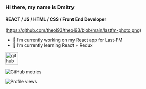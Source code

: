 ### Hi there, my name is Dmitry
####  REACT / JS / HTML / CSS / Front End Developer

(https://github.com/theol93/theol93/blob/main/lastfm-photo.png)

- 🔭 I’m currently working on my React app for Last-FM 
- 🌱 I’m currently learning React + Redux 


[<img src='https://cdn.jsdelivr.net/npm/simple-icons@3.0.1/icons/github.svg' alt='github' height='40'>](https://github.com/theol93)  

![GitHub metrics](https://metrics.lecoq.io/theol93)  

![Profile views](https://gpvc.arturio.dev/theol93)  
